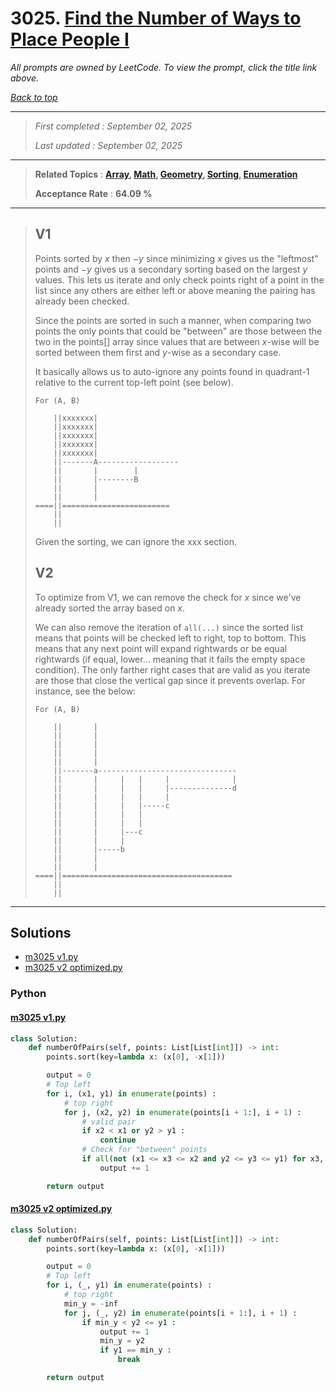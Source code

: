 # 3025. [Find the Number of Ways to Place People I](<https://leetcode.com/problems/find-the-number-of-ways-to-place-people-i>)

*All prompts are owned by LeetCode. To view the prompt, click the title link above.*

*[Back to top](<../README.md>)*

------

> *First completed : September 02, 2025*
>
> *Last updated : September 02, 2025*

------

> **Related Topics** : **[Array](<by_topic/Array.md>), [Math](<by_topic/Math.md>), [Geometry](<by_topic/Geometry.md>), [Sorting](<by_topic/Sorting.md>), [Enumeration](<by_topic/Enumeration.md>)**
>
> **Acceptance Rate** : **64.09 %**

------

> ## V1
> 
> Points sorted by $x$ then $-y$ since minimizing $x$ gives us the "leftmost" points and $-y$ gives us a secondary sorting based on the largest $y$ values. This lets us iterate and only check points right of a point in the list since any others are either left or above meaning the pairing has already been checked.
> 
> Since the points are sorted in such a manner, when comparing two points the only points that could be "between" are those between the two in the points[] array since values that are between $x$-wise will be sorted between them first and $y$-wise as a secondary case.
> 
> It basically allows us to auto-ignore any points found in quadrant-1 relative to the current top-left point (see below).
> 
> ```
> For (A, B)
> 
>     ||xxxxxxx|
>     ||xxxxxxx|
>     ||xxxxxxx|
>     ||xxxxxxx|
>     ||xxxxxxx|
>     ||-------A------------------
>     ||       |        |
>     ||       |--------B
>     ||       |
>     ||       |
> ====||========================
>     ||
>     ||
> ```
> 
> Given the sorting, we can ignore the xxx section.
> 
> ## V2
> 
> To optimize from V1, we can remove the check for $x$ since we've already sorted the array based on $x$.
> 
> We can also remove the iteration of `all(...)` since the sorted list means that points will be checked left to right, top to bottom. This means that any next point will expand rightwards or be equal rightwards (if equal, lower... meaning that it fails the empty space condition). The only farther right cases that are valid as you iterate are those that close the vertical gap since it prevents overlap. For instance, see the below:
> 
> ```
> For (A, B)
> 
>     ||       |
>     ||       |
>     ||       |
>     ||       |
>     ||       |
>     ||-------a-------------------------------
>     ||       |     |   |     |              |
>     ||       |     |   |     |--------------d
>     ||       |     |   |     |
>     ||       |     |   |-----c
>     ||       |     |   |
>     ||       |     |   |
>     ||       |     |---c
>     ||       |     |
>     ||       |-----b
>     ||       |
>     ||       |
> ====||======================================
>     ||
>     ||
> ```
> 

------

## Solutions

- [m3025 v1.py](<../my-submissions/m3025 v1.py>)
- [m3025 v2 optimized.py](<../my-submissions/m3025 v2 optimized.py>)
### Python
#### [m3025 v1.py](<../my-submissions/m3025 v1.py>)
```Python
class Solution:
    def numberOfPairs(self, points: List[List[int]]) -> int:
        points.sort(key=lambda x: (x[0], -x[1]))

        output = 0
        # Top left
        for i, (x1, y1) in enumerate(points) :
            # top right
            for j, (x2, y2) in enumerate(points[i + 1:], i + 1) :
                # valid pair
                if x2 < x1 or y2 > y1 :
                    continue
                # Check for "between" points
                if all(not (x1 <= x3 <= x2 and y2 <= y3 <= y1) for x3, y3 in points[i + 1:j]) :
                    output += 1

        return output
```

#### [m3025 v2 optimized.py](<../my-submissions/m3025 v2 optimized.py>)
```Python
class Solution:
    def numberOfPairs(self, points: List[List[int]]) -> int:
        points.sort(key=lambda x: (x[0], -x[1]))

        output = 0
        # Top left
        for i, (_, y1) in enumerate(points) :
            # top right
            min_y = -inf
            for j, (_, y2) in enumerate(points[i + 1:], i + 1) :
                if min_y < y2 <= y1 :
                    output += 1
                    min_y = y2
                    if y1 == min_y :
                        break

        return output
```

